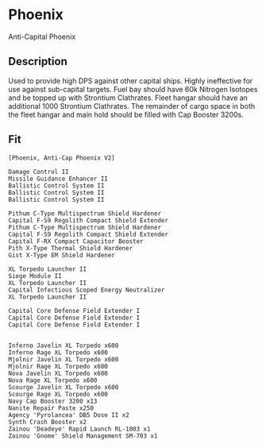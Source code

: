 # Phoenix

Anti-Capital Phoenix

## Description

Used to provide high DPS against other capital ships.  Highly ineffective for use against sub-capital targets.  Fuel bay should have 60k Nitrogen Isotopes and be topped up with Strontium Clathrates. Fleet hangar should have an additional 1000 Strontium Clathrates.  The remainder of cargo space in both the fleet hangar and main hold should be filled with Cap Booster 3200s.

## Fit
```
[Phoenix, Anti-Cap Phoenix V2]

Damage Control II
Missile Guidance Enhancer II
Ballistic Control System II
Ballistic Control System II
Ballistic Control System II

Pithum C-Type Multispectrum Shield Hardener
Capital F-S9 Regolith Compact Shield Extender
Pithum C-Type Multispectrum Shield Hardener
Capital F-S9 Regolith Compact Shield Extender
Capital F-RX Compact Capacitor Booster
Pith X-Type Thermal Shield Hardener
Gist X-Type EM Shield Hardener

XL Torpedo Launcher II
Siege Module II
XL Torpedo Launcher II
Capital Infectious Scoped Energy Neutralizer
XL Torpedo Launcher II

Capital Core Defense Field Extender I
Capital Core Defense Field Extender I
Capital Core Defense Field Extender I


Inferno Javelin XL Torpedo x600
Inferno Rage XL Torpedo x600
Mjolnir Javelin XL Torpedo x600
Mjolnir Rage XL Torpedo x600
Nova Javelin XL Torpedo x600
Nova Rage XL Torpedo x600
Scourge Javelin XL Torpedo x600
Scourge Rage XL Torpedo x600
Navy Cap Booster 3200 x13
Nanite Repair Paste x250
Agency 'Pyrolancea' DB5 Dose II x2
Synth Crash Booster x2
Zainou 'Deadeye' Rapid Launch RL-1003 x1
Zainou 'Gnome' Shield Management SM-703 x1
```

